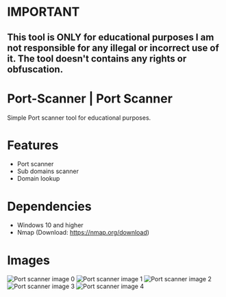 # IMPORTANT
This tool is ONLY for educational purposes
I am not responsible for any illegal or incorrect use of it.
The tool doesn't contains any rights or obfuscation.
--------------------------------------------------------


# Port-Scanner | Port Scanner
Simple Port scanner tool for educational purposes.

# Features
- Port scanner
- Sub domains scanner
- Domain lookup
  
# Dependencies
- Windows 10 and higher
- Nmap (Download: https://nmap.org/download)

# Images
![Port scanner image 0](https://l.top4top.io/p_3364k1dvh1.jpg)
![Port scanner image 1](https://l.top4top.io/p_3364rmghx4.png)
![Port scanner image 2](https://k.top4top.io/p_3364q070a3.png)
![Port scanner image 3](https://j.top4top.io/p_3364yev192.png)
![Port scanner image 4](https://i.top4top.io/p_33640ilk61.png)
